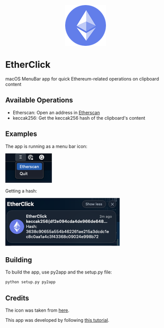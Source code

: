 <p align="center">
  <img src="./images/icon.png">
</p>

# EtherClick
macOS MenuBar app for quick Ethereum-related operations on clipboard content

## Available Operations
 - Etherscan: Open an address in [Etherscan](https://etherscan.io/)
 - keccak256: Get the keccak256 hash of the clipboard's content

## Examples
The app is running as a menu bar icon:

![Menu Bar](./images/menu.png)

Getting a hash:

![keccak256](./images/hash.png)

## Building

To build the app, use py2app and the setup.py file:

```bash
python setup.py py2app
```

## Credits

The icon was taken from [here](https://iconarchive.com/show/cryptocurrency-flat-icons-by-cjdowner/Ethereum-ETH-icon.html).

This app was developed by following [this tutorial](https://camillovisini.com/article/create-macos-menu-bar-app-pomodoro/).
